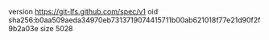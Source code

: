 version https://git-lfs.github.com/spec/v1
oid sha256:b0aa509aeda34970eb7313719074415711b00ab621018f77e21d90f2f9b2a03e
size 5028
